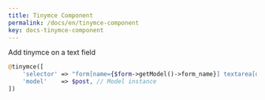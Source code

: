 ```yaml
---
title: Tinymce Component
permalink: /docs/en/tinymce-component
key: docs-tinymce-component
---
```


Add tinymce on a text field

```php
@tinymce([
    'selector' => "form[name={$form->getModel()->form_name}] textarea[data-tinymce]",
    'model'    => $post, // Model instance
])
```
